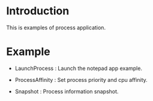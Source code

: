 
# Introduction

This is examples of process application.


# Example

- LaunchProcess : Launch the notepad app example.

- ProcessAffinity : Set process priority and cpu affinity.

- Snapshot : Process information snapshot.
